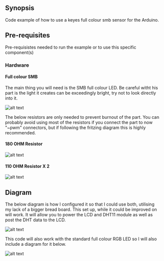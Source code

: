## Synopsis

Code example of how to use a keyes full colour smb sensor for the Arduino.

## Pre-requisites

Pre-requisistes needed to run the example or to use this specific component(s)

### Hardware

#### Full colour SMB

The main thing you will need is the SMB full colour LED. Be careful witht his part is the light it creates can be exceedingly bright, try not to look directly into it.

![alt text](https://arduinomodules.info/wp-content/uploads/KY-009_RGB_full_color_LED_SMD_arduino_module-240x240.jpg "SMB")

The below resistors are only needed to prevent burnout of the part. You can probably avoid using most of the resistors if you connect the part to now "~pwm" connectors, but if following the fritzing diagram this is highly recommended. 

#### 180 OHM Resistor

![alt text](http://iamtechnical.com/sites/default/files/180-ohm-resistor-color-code.jpg "180 Ohm resistor")

#### 110 OHM Resistor X 2

![alt text](https://www.palmar.co.ke/wp-content/uploads/2017/12/110-R-1-4w-500x500.jpg "110 Ohm resistor")

## Diagram

The below diagram is how I configured it so that I could use both, utilising my lack of a bigger bread board. This set up, while it could be improved on will work. It will allow you to power the LCD and DHT11 module as well as post the DHT data to the LCD.

![alt text](RGB_LED_SMB.png "LED SMB diagram")

This code will also work with the standard full colour RGB LED so I will also include a diagram for it below.

![alt text](RGB_LED.png "LED SMB diagram")